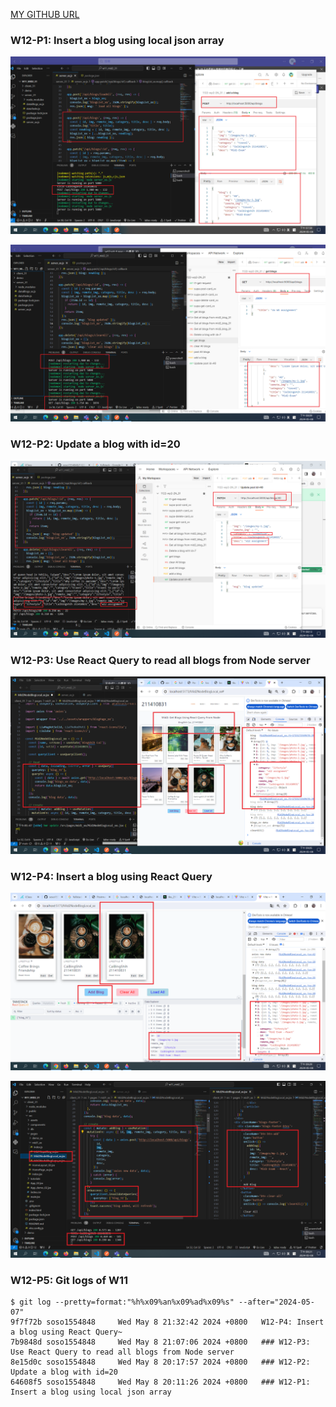 [MY GITHUB URL](https://github.com/soso1554848/1122-wp2-2N_31)

### W12-P1: Insert a blog using local json array

![](w12-p1-1.png)

![](w12-p1-2.png)

### W12-P2: Update a blog with id=20

![](w12-p2.png)

### W12-P3: Use React Query to read all blogs from Node server

![](w12-p3.png)

### W12-P4: Insert a blog using React Query

![](w12-p4-1.png)

![](w12-p4-2.png)

### W12-P5: Git logs of W11

```
$ git log --pretty=format:"%h%x09%an%x09%ad%x09%s" --after="2024-05-07"
9f7f72b soso1554848     Wed May 8 21:32:42 2024 +0800   W12-P4: Insert a blog using React Query~
7b9848d soso1554848     Wed May 8 21:07:06 2024 +0800   ### W12-P3: Use React Query to read all blogs from Node server
8e15d0c soso1554848     Wed May 8 20:17:57 2024 +0800   ### W12-P2: Update a blog with id=20
64608f5 soso1554848     Wed May 8 20:11:26 2024 +0800   ### W12-P1: Insert a blog using local json array
```

